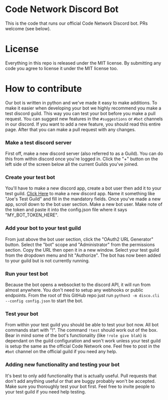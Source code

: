 # Code Network Discord Bot
This is the code that runs our official Code Network Discord bot. PRs welcome (see below).

# License
Everything in this repo is released under the MIT license. By submitting any code you agree
to license it under the MIT license too.

# How to contribute
Our bot is written in python and we've made it easy to make additions. To make it easier 
when developing your bot we highly recommend you make a test discord guild. This way you 
can test your bot before you make a pull request. You can suggest new features in the 
`#suggestions` or `#bot` channels in our discord. If you want to add a new feature,
you should read this entire page. After that you can make a pull request with any
changes.

### Make a test discord server
First off, make a new discord server (also referred to as a Guild). You can do this
from within discord once you're logged in. Click the "+" button on the left side of 
the screen below all the current Guilds you've joined.

### Create your test bot
You'll have to make a new discord app, create a bot user then add it to your test guild.
[Click Here](https://discordapp.com/developers/applications/me) to make a new discord app.
Name it something like "Joe's Test Guild" and fill in the mandatory fields. Once you've
made a new app, scroll down to the bot user section. Make a new bot user. Make note of the
token and paste it into the config.json file where it says "MY_BOT_TOKEN_HERE".

### Add your bot to your test guild
From just above the bot user section, click the "OAuth2 URL Generator" button. Select the
"bot" scope and "Administrator" from the permissions section. Copy the URL then open it in
a new window. Select your test guild from the dropdown menu and hit "Authorize". The bot
has now been added to your guild but is not currently running.

### Run your test bot
Because the bot opens a websocket to the discord API, it will run from almost anywhere.
You don't need to setup any webhooks or public endpoints. From the root of this GitHub
repo just run `python3 -m disco.cli --config config.json` to start the bot.

### Test your bot
From within your test guild you should be able to test your bot now. All bot commands 
start with "!". The command `!test` should work out of the box. Bear in mind some
of the bot's functionality (like `!role give blah`) is dependant on the guild configuration
and won't work unless your test guild is setup the same as the official Code Network one.
Feel free to post in the `#bot` channel on the official guild if you need any help.

### Adding new functionality and testing your bot
It's best to only add functionality that is actually useful. Pull requests that don't add
anything useful or that are buggy probably won't be accepted. Make sure you thoroughly 
test your bot first. Feel free to invite people to your test guild if you need help 
testing.